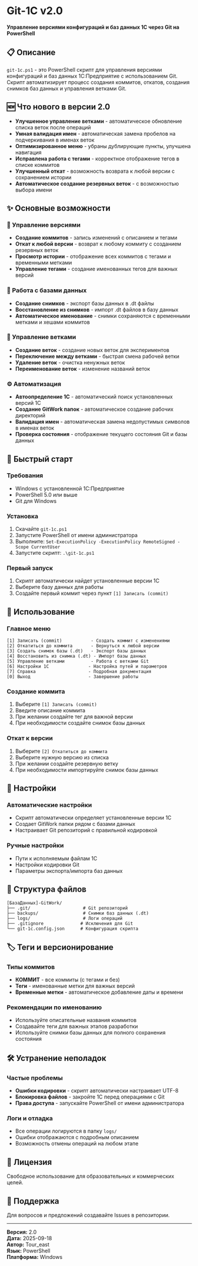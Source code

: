 # Git-1C v2.0

**Управление версиями конфигураций и баз данных 1С через Git на PowerShell**

## 📋 Описание

`git-1c.ps1` - это PowerShell скрипт для управления версиями конфигураций и баз данных 1С:Предприятие с использованием Git. Скрипт автоматизирует процесс создания коммитов, откатов, создания снимков баз данных и управления ветками Git.

## 🆕 Что нового в версии 2.0

- **Улучшенное управление ветками** - автоматическое обновление списка веток после операций
- **Умная валидация имен** - автоматическая замена пробелов на подчеркивания в именах веток
- **Оптимизированное меню** - убраны дублирующие пункты, улучшена навигация
- **Исправлена работа с тегами** - корректное отображение тегов в списке коммитов
- **Улучшенный откат** - возможность возврата к любой версии с сохранением истории
- **Автоматическое создание резервных веток** - с возможностью выбора имени

## ✨ Основные возможности

### 🔄 Управление версиями
- **Создание коммитов** - запись изменений с описанием и тегами
- **Откат к любой версии** - возврат к любому коммиту с созданием резервных веток
- **Просмотр истории** - отображение всех коммитов с тегами и временными метками
- **Управление тегами** - создание именованных тегов для важных версий

### 💾 Работа с базами данных
- **Создание снимков** - экспорт базы данных в .dt файлы
- **Восстановление из снимков** - импорт .dt файлов в базу данных
- **Автоматическое именование** - снимки сохраняются с временными метками и хешами коммитов

### 🌿 Управление ветками
- **Создание веток** - создание новых веток для экспериментов
- **Переключение между ветками** - быстрая смена рабочей ветки
- **Удаление веток** - очистка ненужных веток
- **Переименование веток** - изменение названий веток

### ⚙️ Автоматизация
- **Автоопределение 1С** - автоматический поиск установленных версий 1С
- **Создание GitWork папок** - автоматическое создание рабочих директорий
- **Валидация имен** - автоматическая замена недопустимых символов в именах веток
- **Проверка состояния** - отображение текущего состояния Git и базы данных

## 🚀 Быстрый старт

### Требования
- Windows с установленной 1С:Предприятие
- PowerShell 5.0 или выше
- Git для Windows

### Установка
1. Скачайте `git-1c.ps1`
2. Запустите PowerShell от имени администратора
3. Выполните: `Set-ExecutionPolicy -ExecutionPolicy RemoteSigned -Scope CurrentUser`
4. Запустите скрипт: `.\git-1c.ps1`

### Первый запуск
1. Скрипт автоматически найдет установленные версии 1С
2. Выберите базу данных для работы
3. Создайте первый коммит через пункт `[1] Записать (commit)`

## 📖 Использование

### Главное меню
```
[1] Записать (commit)           - Создать коммит с изменениями
[2] Откатиться до коммита       - Вернуться к любой версии
[3] Создать снимок базы (.dt)   - Экспорт базы данных
[4] Восстановить из снимка (.dt) - Импорт базы данных
[5] Управление ветками          - Работа с ветками Git
[6] Настройки 1С               - Настройка путей и параметров
[7] Справка                    - Подробная документация
[0] Выход                      - Завершение работы
```

### Создание коммита
1. Выберите `[1] Записать (commit)`
2. Введите описание коммита
3. При желании создайте тег для важной версии
4. При необходимости создайте снимок базы данных

### Откат к версии
1. Выберите `[2] Откатиться до коммита`
2. Выберите нужную версию из списка
3. При желании создайте резервную ветку
4. При необходимости импортируйте снимок базы данных

## 🔧 Настройки

### Автоматические настройки
- Скрипт автоматически определяет установленные версии 1С
- Создает GitWork папки рядом с базами данных
- Настраивает Git репозиторий с правильной кодировкой

### Ручные настройки
- Пути к исполняемым файлам 1С
- Настройки кодировки Git
- Параметры экспорта/импорта баз данных

## 📁 Структура файлов

```
[БазаДанных]-GitWork/
├── .git/                    # Git репозиторий
├── backups/                 # Снимки баз данных (.dt)
├── logs/                    # Логи операций
├── .gitignore              # Исключения для Git
└── git-1c.config.json      # Конфигурация скрипта
```

## 🏷️ Теги и версионирование

### Типы коммитов
- **КОММИТ** - все коммиты (с тегами и без)
- **Теги** - именованные метки для важных версий
- **Временные метки** - автоматическое добавление даты и времени

### Рекомендации по именованию
- Используйте описательные названия коммитов
- Создавайте теги для важных этапов разработки
- Используйте снимки базы данных для полного сохранения состояния

## 🛠️ Устранение неполадок

### Частые проблемы
- **Ошибки кодировки** - скрипт автоматически настраивает UTF-8
- **Блокировка файлов** - закройте 1С перед операциями с Git
- **Права доступа** - запускайте PowerShell от имени администратора

### Логи и отладка
- Все операции логируются в папку `logs/`
- Ошибки отображаются с подробным описанием
- Возможность отмены операций на любом этапе

## 📄 Лицензия

Свободное использование для образовательных и коммерческих целей.

## 🤝 Поддержка

Для вопросов и предложений создавайте Issues в репозитории.

---

**Версия:** 2.0  
**Дата:** 2025-09-18  
**Автор:** Tour_east  
**Язык:** PowerShell  
**Платформа:** Windows
